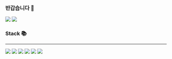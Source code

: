 ### 반갑습니다 👋
<a href="https://todayilearn12.tistory.com/" target="_blank"><img src="https://img.shields.io/badge/BLOG-000000?style=?style=flat-square&logo=Tistory&logoColor=ffffff"/></a>
<img src="https://img.shields.io/badge/tofu20131101@gmail.com-EA4335?style=?style=flat-square&logo=Gmail&logoColor=ffffff"/>



### Stack 📚
---
<img src="https://img.shields.io/badge/Spring-6DB33F?style=?style=for-the-badge&logo=Spring&logoColor=ffffff"/>
<img src="https://img.shields.io/badge/Java-007396?style=?style=for-the-badge&logo=Java&logoColor=ffffff"/>
<img src="https://img.shields.io/badge/JavaScript-F7DF1E?style=?style=for-the-badge&logo=JavaScript&logoColor=ffffff"/>
<img src="https://img.shields.io/badge/jQuery-0769AD?style=?style=for-the-badge&logo=jQuery&logoColor=ffffff"/>
<img src="https://img.shields.io/badge/MariaDB-003545?style=?style=for-the-badge&logo=MariaDB&logoColor=ffffff"/>
<img src="https://img.shields.io/badge/HTML5-E34F26?style=?style=for-the-badge&logo=HTML5&logoColor=ffffff"/>
